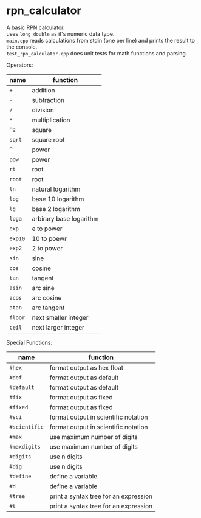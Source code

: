 # rpn_calculator

A basic RPN calculator.   
uses `long double` as it's numeric data type.    
`main.cpp` reads calculations from stdin (one per line) and prints the result to the console.   
`test_rpn_calculator.cpp` does unit tests for math functions and parsing.  

Operators:

| name    | function                |
| --------| ----------------------- |
| `+`     | addition                |
| `-`     | subtraction             |
| `/`     | division                |
| `*`     | multiplication          |
| `^2`    | square                  |
| `sqrt`  | square root             |
| `^`     | power                   |
| `pow`   | power                   |
| `rt`    | root                    |
| `root`  | root                    |
| `ln`    | natural logarithm       |
| `log`   | base 10 logarithm       |
| `lg`    | base 2 logarithm        |
| `loga`  | arbirary base logarithm |
| `exp`   | e to power              |
| `exp10` | 10 to poewr             |
| `exp2`  | 2 to power              |
| `sin`   | sine                    |
| `cos`   | cosine                  |
| `tan`   | tangent                 |
| `asin`  | arc sine                |
| `acos`  | arc cosine              |
| `atan`  | arc tangent             |
| `floor` | next smaller integer    |
| `ceil`  | next larger integer     |


Special Functions:  

| name         | function                              |
| ------------ | --------                              |
|`#hex`        | format output as hex float            |
|`#def`        | format output as default              |
|`#default`    | format output as default              |
|`#fix`        | format output as fixed                |
|`#fixed`      | format output as fixed                |
|`#sci`        | format output in scientific notation  |
|`#scientific` | format output in scientific notation  |
|`#max`        | use maximum number of digits          |
|`#maxdigits`  | use maximum number of digits          |
|`#digits`     | use n digits                          |
|`#dig`        | use n digits                          |
|`#define`     | define a variable                     |
|`#d`          | define a variable                     |
|`#tree`       | print a syntax tree for an expression |
|`#t`          | print a syntax tree for an expression |